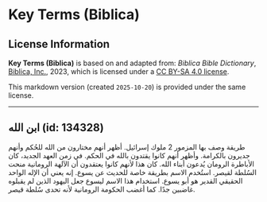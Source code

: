 # Key Terms (Biblica)

## License Information

**Key Terms (Biblica)** is based on and adapted from: _Biblica Bible Dictionary_, [Biblica, Inc.](https://www.biblica.com/), 2023, which is licensed under a [CC BY-SA 4.0 license](https://creativecommons.org/licenses/by-sa/4.0/legalcode.en).

This markdown version (created `2025-10-20`) is provided under the same license.



--------------------------------

## ابن الله (id: 134328)

طريقة وصف بها المزمور 2 ملوك إسرائيل. أظهر أنهم مختارون من الله للحُكم وأنهم جديرون بالكرامة. وأظهر أنهم كانوا يقتدون بالله في الحكم. في زمن العهد الجديد، كان الأباطرة الرومان يُدعون أبناء الله. كان هذا لأنهم كانوا يعتقدون أن الآلهة الرومانية منحت السُلطة لقيصر. استُخدم الاسم بطريقة خاصة للحديث عن يسوع. إنه يعني أن الإله الواحد الحقيقي القدير هو أبو يسوع. استخدام هذا الاسم ليسوع جعل اليهود الذين لم يقبلوه غاضبين جدًا. كما أغضب الحكومة الرومانية لأنه تحدى سُلطة قيصر.



